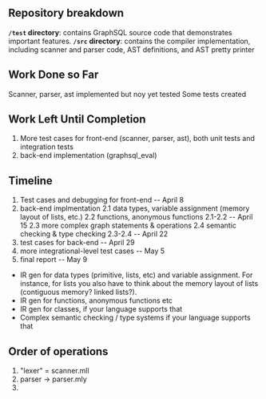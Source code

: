 ## Repository breakdown

**`/test` directory**: contains GraphSQL source code that demonstrates important features.
**`/src` directory**: contains the compiler implementation, including scanner and parser code, AST definitions, and AST pretty printer

## Work Done so Far
Scanner, parser, ast implemented but noy yet tested 
Some tests created 

## Work Left Until Completion
1. More test cases for front-end (scanner, parser, ast), both unit tests and integration tests
2. back-end implementation (graphsql_eval)

## Timeline
1. Test cases and debugging for front-end -- April 8 
2. back-end implmentation 
    2.1 data types, variable assignment (memory layout of lists, etc.)
    2.2 functions, anonymous functions
    2.1-2.2 -- April 15 
    2.3 more complex graph statements & operations
    2.4 semantic checking & type checking 
    2.3-2.4 -- April 22
3. test cases for back-end -- April 29
4. more integrational-level test cases -- May 5
5. final report -- May 9

- IR gen for data types (primitive, lists, etc) and variable assignment. For instance, for lists you also have to think about the memory layout of lists (contiguous memory? linked lists?).
- IR gen for functions, anonymous functions etc
- IR gen for classes, if your language supports that
- Complex semantic checking / type systems if your language supports that


## Order of operations

1. "lexer" = scanner.mll
2. parser -> parser.mly
3.
